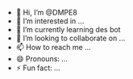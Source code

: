 - 👋 Hi, I’m @DMPE8
- 👀 I’m interested in ...
- 🌱 I’m currently learning des bot
- 💞️ I’m looking to collaborate on ...
- 📫 How to reach me ...
- 😄 Pronouns: ...
- ⚡ Fun fact: ...

<!---
DMPE8/DMPE8 is a ✨ special ✨ repository because its `README.md` (this file) appears on your GitHub profile.
You can click the Preview link to take a look at your changes.
--->
